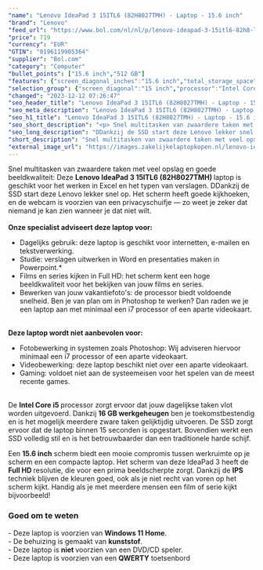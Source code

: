 ```yaml
---
"name": "Lenovo IdeaPad 3 15ITL6 (82H8027TMH) - Laptop - 15.6 inch"
"brand": "Lenovo"
"feed_url": "https://www.bol.com/nl/nl/p/lenovo-ideapad-3-15itl6-82h8-laptop-15-6-inch/9300000061722594"
"price": 719
"currency": "EUR"
"GTIN": "0196119905364"
"supplier": "Bol.com"
"category": "Computer"
"bullet_points": ["15.6 inch","512 GB"]
"features": {"screen_diagonal_inches":"15.6 inch","total_storage_space":"512 GB"}
"selection_group": {"screen_diagonal":"15 inch","processor":"Intel Core i5","changed_price_past_3_days":false,"product_family":"Ideapad"}
"changed": "2023-12-12 07:26:47"
"seo_header_title": "Lenovo IdeaPad 3 15ITL6 (82H8027TMH) - Laptop - 15.6 inch"
"seo_meta_description": "Lenovo IdeaPad 3 15ITL6 (82H8027TMH) - Laptop - 15.6 inch"
"seo_h1_title": "Lenovo IdeaPad 3 15ITL6 (82H8027TMH) - Laptop - 15.6 inch"
"seo_short_description": "<p> Snel multitasken van zwaardere taken met veel opslag en goede beeldkwaliteit: Deze <strong>Lenovo IdeaPad 3 15ITL6 (82H8027TMH) </strong>laptop is geschikt voor het werken in Excel en het typen van verslagen."
"seo_long_description": "DDankzij de SSD start deze Lenovo lekker snel op. Het scherm heeft goede kijkhoeken, en de webcam is voorzien van een privacyschuifje — zo weet je zeker dat niemand je kan zien wanneer je dat niet wilt. <br /><br /><strong>Onze specialist adviseert deze laptop voor:</strong> </p> <ul> <li>Dagelijks gebruik: deze laptop is geschikt voor internetten, e-mailen en tekstverwerking. </li> <li>Studie: verslagen uitwerken in Word en presentaties maken in Powerpoint. *</li> <li>Films en series kijken in Full HD: het scherm kent een hoge beeldkwaliteit voor het bekijken van jouw films en series. </li> <li>Bewerken van jouw vakantiefoto's: de processor biedt voldoende snelheid. Ben je van plan om in Photoshop te werken? Dan raden we je een laptop aan met minimaal een i7 processor of een aparte videokaart. </li> </ul> <p> <br /><strong>Deze laptop wordt niet aanbevolen voor:</strong> </p> <ul> <li>Fotobewerking in systemen zoals Photoshop: Wij adviseren hiervoor minimaal een i7 processor of een aparte videokaart. </li> <li>Videobewerking: deze laptop beschikt niet over een aparte videokaart. </li> <li>Gaming: voldoet niet aan de systeemeisen voor het spelen van de meest recente games. <br /><br /></li> </ul> <p> De <strong>Intel Core i5 </strong>processor zorgt ervoor dat jouw dagelijkse taken vlot worden uitgevoerd. Dankzij <strong>16 GB werkgeheugen</strong> ben je toekomstbestendig en is het mogelijk meerdere zware taken gelijktijdig uitvoeren. De SSD zorgt ervoor dat de laptop binnen 15 seconden is opgestart. Bovendien werkt een SSD volledig stil en is het betrouwbaarder dan een traditionele harde schijf. </p> <p> Een <strong>15. 6 inch</strong> scherm biedt een mooie compromis tussen werkruimte op je scherm en een compacte laptop. Het scherm van deze IdeaPad 3 heeft de <strong>Full HD </strong>resolutie, die voor een prima beeldscherpte zorgt. Dankzij de <strong>IPS </strong>techniek blijven de kleuren goed, ook als je niet recht van voren op het scherm kijkt. Handig als je met meerdere mensen een film of serie kijkt bijvoorbeeld! </p> <h3>Goed om te weten</h3> <p> - Deze laptop is voorzien van <strong>Windows 11 Home</strong>. <br />- De behuizing is gemaakt van <strong>kunststof</strong>. <br />- Deze laptop is <strong>niet </strong>voorzien van een DVD/CD speler. <br />- Deze laptop is voorzien van een <strong>QWERTY</strong> toetsenbord </p>"
"short_description": "Snel multitasken van zwaardere taken met veel opslag en goede beeldkwaliteit: Deze Lenovo IdeaPad 3 15ITL6 (82H8027TMH) laptop is geschikt voor het werken in Excel en het typen van verslagen. DDankzij de SSD start deze Lenovo lekker snel op. Het scherm heeft goede kijkhoeken, en de webcam is voorzien van een privacyschuifje — zo weet je zeker dat niemand je kan zien wanneer je dat niet wilt. Onze specialist adviseert deze laptop voor: Dagelijks gebruik: deze laptop is geschikt voor internetten, e-mailen en tekstverwerking. Studie: verslagen uitwerken in Word en presentaties maken in Powerpoint.* Films en series kijken in Full HD: het scherm kent een hoge beeldkwaliteit voor het bekijken van jouw films en series. Bewerken van jouw vakantiefoto's: de processor biedt voldoende snelheid. Ben je van plan om in Photoshop te werken? Dan raden we je een laptop aan met minimaal een i7 processor of een aparte videokaart. Deze laptop wordt niet aanbevolen voor: Fotobewerking in systemen zoals Photoshop: Wij adviseren hiervoor minimaal een i7 processor of een aparte videokaart. Videobewerking: deze laptop beschikt niet over een aparte videokaart. Gaming: voldoet niet aan de systeemeisen voor het spelen van de meest recente games. De Intel Core i5 processor zorgt ervoor dat jouw dagelijkse taken vlot worden uitgevoerd. Dankzij 16 GB werkgeheugen ben je toekomstbestendig en is het mogelijk meerdere zware taken gelijktijdig uitvoeren. De SSD zorgt ervoor dat de laptop binnen 15 seconden is opgestart. Bovendien werkt een SSD volledig stil en is het betrouwbaarder dan een traditionele harde schijf. Een 15.6 inch scherm biedt een mooie compromis tussen werkruimte op je scherm en een compacte laptop. Het scherm van deze IdeaPad 3 heeft de Full HD resolutie, die voor een prima beeldscherpte zorgt. Dankzij de IPS techniek blijven de kleuren goed, ook als je niet recht van voren op het scherm kijkt. Handig als je met meerdere mensen een film of serie kijkt bijvoorbeeld! Goed om te weten - Deze laptop is voorzien van Windows 11 Home. - De behuizing is gemaakt van kunststof. - Deze laptop is niet voorzien van een DVD/CD speler. - Deze laptop is voorzien van een QWERTY toetsenbord"
"external_image_url": "https://images.zakelijkelaptopkopen.nl/lenovo-ideapad-3-15itl6-82h8-laptop-15-6-inch-2.webp"
---
```


<p> Snel multitasken van zwaardere taken met veel opslag en goede beeldkwaliteit: Deze <strong>Lenovo IdeaPad 3 15ITL6 (82H8027TMH) </strong>laptop is geschikt voor het werken in Excel en het typen van verslagen. DDankzij de SSD start deze Lenovo lekker snel op. Het scherm heeft goede kijkhoeken, en de webcam is voorzien van een privacyschuifje — zo weet je zeker dat niemand je kan zien wanneer je dat niet wilt.<br /><br /><strong>Onze specialist adviseert deze laptop voor:</strong> </p> <ul> <li>Dagelijks gebruik: deze laptop is geschikt voor internetten, e-mailen en tekstverwerking.</li> <li>Studie: verslagen uitwerken in Word en presentaties maken in Powerpoint.*</li> <li>Films en series kijken in Full HD: het scherm kent een hoge beeldkwaliteit voor het bekijken van jouw films en series.</li> <li>Bewerken van jouw vakantiefoto's: de processor biedt voldoende snelheid. Ben je van plan om in Photoshop te werken? Dan raden we je een laptop aan met minimaal een i7 processor of een aparte videokaart.</li> </ul> <p> <br /><strong>Deze laptop wordt niet aanbevolen voor:</strong> </p> <ul> <li>Fotobewerking in systemen zoals Photoshop: Wij adviseren hiervoor minimaal een i7 processor of een aparte videokaart.</li> <li>Videobewerking: deze laptop beschikt niet over een aparte videokaart.</li> <li>Gaming: voldoet niet aan de systeemeisen voor het spelen van de meest recente games.<br /><br /></li> </ul> <p> De <strong>Intel Core i5 </strong>processor zorgt ervoor dat jouw dagelijkse taken vlot worden uitgevoerd. Dankzij <strong>16 GB werkgeheugen</strong> ben je toekomstbestendig en is het mogelijk meerdere zware taken gelijktijdig uitvoeren. De SSD zorgt ervoor dat de laptop binnen 15 seconden is opgestart. Bovendien werkt een SSD volledig stil en is het betrouwbaarder dan een traditionele harde schijf. </p> <p> Een <strong>15.6 inch</strong> scherm biedt een mooie compromis tussen werkruimte op je scherm en een compacte laptop. Het scherm van deze IdeaPad 3 heeft de <strong>Full HD </strong>resolutie, die voor een prima beeldscherpte zorgt. Dankzij de <strong>IPS </strong>techniek blijven de kleuren goed, ook als je niet recht van voren op het scherm kijkt. Handig als je met meerdere mensen een film of serie kijkt bijvoorbeeld! </p> <h3>Goed om te weten</h3> <p> - Deze laptop is voorzien van <strong>Windows 11 Home</strong>.<br />- De behuizing is gemaakt van <strong>kunststof</strong>.<br />- Deze laptop is <strong>niet </strong>voorzien van een DVD/CD speler.<br />- Deze laptop is voorzien van een <strong>QWERTY</strong> toetsenbord </p>